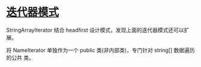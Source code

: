 # [迭代器模式](https://www.runoob.com/design-pattern/iterator-pattern.html)

StringArrayIterator 结合 headfirst 设计模式，发现上面的迭代器模式还可以扩展。

将 NameIterator 单独作为一个 public 类(非内部类)，专门针对 string[] 数据遍历的公共 类。



